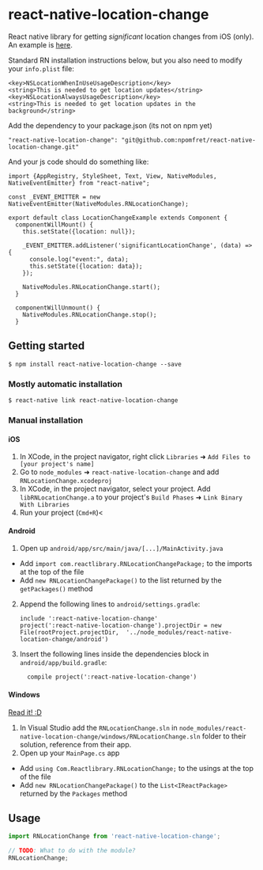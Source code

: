 
# react-native-location-change

React native library for getting _significant_ location changes from iOS (only).  An example is [here](https://github.com/npomfret/react-native-location-change-example).

Standard RN installation instructions below, but you also need to modify your `info.plist` file:

	<key>NSLocationWhenInUseUsageDescription</key>
    <string>This is needed to get location updates</string>
	<key>NSLocationAlwaysUsageDescription</key>
    <string>This is needed to get location updates in the background</string>

Add the dependency to your package.json (its not on npm yet)

    "react-native-location-change": "git@github.com:npomfret/react-native-location-change.git"
    
And your js code should do something like:
    
    import {AppRegistry, StyleSheet, Text, View, NativeModules, NativeEventEmitter} from "react-native";
    
    const _EVENT_EMITTER = new NativeEventEmitter(NativeModules.RNLocationChange);
    
    export default class LocationChangeExample extends Component {
      componentWillMount() {
        this.setState({location: null});
    
        _EVENT_EMITTER.addListener('significantLocationChange', (data) => {
          console.log("event:", data);
          this.setState({location: data});
        });
    
        NativeModules.RNLocationChange.start();
      }
    
      componentWillUnmount() {
        NativeModules.RNLocationChange.stop();
      }


## Getting started

`$ npm install react-native-location-change --save`

### Mostly automatic installation

`$ react-native link react-native-location-change`

### Manual installation


#### iOS

1. In XCode, in the project navigator, right click `Libraries` ➜ `Add Files to [your project's name]`
2. Go to `node_modules` ➜ `react-native-location-change` and add `RNLocationChange.xcodeproj`
3. In XCode, in the project navigator, select your project. Add `libRNLocationChange.a` to your project's `Build Phases` ➜ `Link Binary With Libraries`
4. Run your project (`Cmd+R`)<

#### Android

1. Open up `android/app/src/main/java/[...]/MainActivity.java`
  - Add `import com.reactlibrary.RNLocationChangePackage;` to the imports at the top of the file
  - Add `new RNLocationChangePackage()` to the list returned by the `getPackages()` method
2. Append the following lines to `android/settings.gradle`:
  	```
  	include ':react-native-location-change'
  	project(':react-native-location-change').projectDir = new File(rootProject.projectDir, 	'../node_modules/react-native-location-change/android')
  	```
3. Insert the following lines inside the dependencies block in `android/app/build.gradle`:
  	```
      compile project(':react-native-location-change')
  	```

#### Windows
[Read it! :D](https://github.com/ReactWindows/react-native)

1. In Visual Studio add the `RNLocationChange.sln` in `node_modules/react-native-location-change/windows/RNLocationChange.sln` folder to their solution, reference from their app.
2. Open up your `MainPage.cs` app
  - Add `using Com.Reactlibrary.RNLocationChange;` to the usings at the top of the file
  - Add `new RNLocationChangePackage()` to the `List<IReactPackage>` returned by the `Packages` method


## Usage
```javascript
import RNLocationChange from 'react-native-location-change';

// TODO: What to do with the module?
RNLocationChange;
```
  